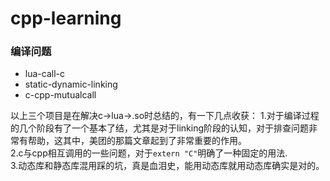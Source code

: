 # cpp-learning

### 编译问题
- lua-call-c
- static-dynamic-linking
- c-cpp-mutualcall

以上三个项目是在解决c->lua->.so时总结的，有一下几点收获：
1.对于编译过程的几个阶段有了一个基本了结，尤其是对于linking阶段的认知，对于排查问题非常有帮助，这其中，美团的那篇文章起到了非常重要的作用。<br>
2.c与cpp相互调用的一些问题，对于```extern "C"```明确了一种固定的用法.<br>
3.动态库和静态库混用踩的坑，真是血泪史，能用动态库就用动态库确实是对的。
